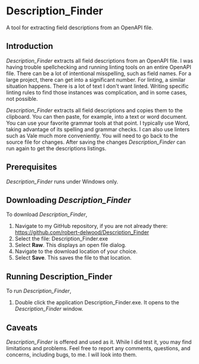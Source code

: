 # Description_Finder
A tool for extracting field descriptions from an OpenAPI file.

## Introduction
*Description_Finder* extracts all field descriptions from an OpenAPI file.
I was having trouble spellchecking and running linting tools on an entire OpenAPI file.
There can be a lot of intentional misspelling, such as field names.
For a large project, there can get into a significant number.
For linting, a similar situation happens.
There is a lot of text I don't want linted.
Writing specific linting rules to find those instances was complication, and in some cases, not possible.

*Description_Finder* extracts all field descriptions and copies them to the clipboard.
You can then paste, for example, into a text or word document.
You can use your favorite grammar tools at that point.
I typically use Word, taking advantage of its spelling and grammar checks.
I can also use linters such as Vale much more conveniently. 
You will need to go back to the source file for changes.
After saving the changes *Description_Finder* can run again to get the descriptions listings.

## Prerequisites
*Description_Finder* runs under Windows only.

## Downloading *Description_Finder*
To download *Description_Finder*,
1. Navigate to my GitHub repository, if you are not already there: https://github.com/robert-delwood/Description_Finder
1. Select the file: Description_Finder.exe
1. Select **Raw**. This displays an open file dialog.
1. Navigate to the download location of your choice.
1. Select **Save**. This saves the file to that location.

## Running Description_Finder
To run *Description_Finder*,
1. Double click the application Description_Finder.exe.
It opens to the *Description_Finder* window.

## Caveats
*Description_Finder* is offered and used as it.
While I did test it, you may find limitations and problems.
Feel free to report any comments, questions, and concerns, including bugs, to me.
I will look into them.
